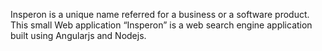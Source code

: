 Insperon is a unique name referred for a business or a software product. This small Web application “Insperon” is a web search engine application built using Angularjs and Nodejs.

